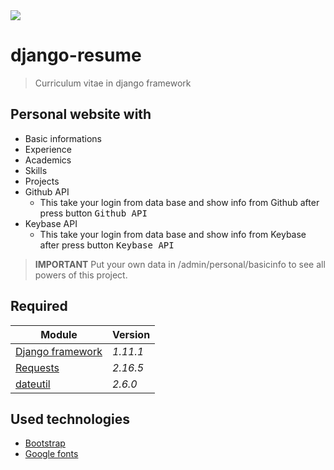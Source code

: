 <img aligh="left" src="https://camo.githubusercontent.com/c2ed0c1d8ac1a5ebbe7281923d42b50b7962912c/68747470733a2f2f696d672e736869656c64732e696f2f62616467652f707974686f6e2d332e362d626c75652e737667"/>


django-resume
=============
> Curriculum vitae in django framework


Personal website with
----------------------
- Basic informations
- Experience
- Academics
- Skills
- Projects
- Github API
    - This take your login from data base and show info from Github after 
    press button <kbd>Github API</kbd>
- Keybase API
    - This take your login from data base and show info from Keybase after 
    press button <kbd>Keybase API</kbd>


> **IMPORTANT** 
> Put your own data in <i class="icon-cog"></i> /admin/personal/basicinfo to
 see all powers of this project. 


Required
--------
Module                                                          | Version
-------                                                         |--------
[Django framework](https://www.djangoproject.com/)              |_1.11.1_
[Requests](http://docs.python-requests.org/)                    |_2.16.5_
[dateutil](http://dateutil.readthedocs.io)                      |_2.6.0_

Used technologies
------------------
- [Bootstrap](https://getbootstrap.com/)
- [Google fonts](https://fonts.google.com/)
 